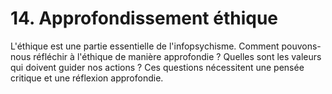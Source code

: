 # 14. Approfondissement éthique

L'éthique est une partie essentielle de l'infopsychisme. Comment pouvons-nous réfléchir à l'éthique de manière approfondie ? Quelles sont les valeurs qui doivent guider nos actions ? Ces questions nécessitent une pensée critique et une réflexion approfondie.
